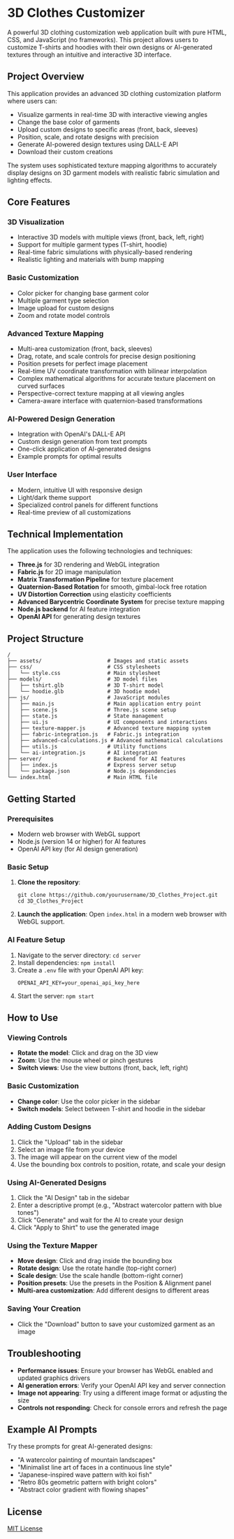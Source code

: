 # 3D Clothes Customizer

A powerful 3D clothing customization web application built with pure HTML, CSS, and JavaScript (no frameworks). This project allows users to customize T-shirts and hoodies with their own designs or AI-generated textures through an intuitive and interactive 3D interface.

## Project Overview

This application provides an advanced 3D clothing customization platform where users can:

- Visualize garments in real-time 3D with interactive viewing angles
- Change the base color of garments
- Upload custom designs to specific areas (front, back, sleeves)
- Position, scale, and rotate designs with precision
- Generate AI-powered design textures using DALL-E API
- Download their custom creations

The system uses sophisticated texture mapping algorithms to accurately display designs on 3D garment models with realistic fabric simulation and lighting effects.

## Core Features

### 3D Visualization

- Interactive 3D models with multiple views (front, back, left, right)
- Support for multiple garment types (T-shirt, hoodie)
- Real-time fabric simulations with physically-based rendering
- Realistic lighting and materials with bump mapping

### Basic Customization

- Color picker for changing base garment color
- Multiple garment type selection
- Image upload for custom designs
- Zoom and rotate model controls

### Advanced Texture Mapping

- Multi-area customization (front, back, sleeves)
- Drag, rotate, and scale controls for precise design positioning
- Position presets for perfect image placement
- Real-time UV coordinate transformation with bilinear interpolation
- Complex mathematical algorithms for accurate texture placement on curved surfaces
- Perspective-correct texture mapping at all viewing angles
- Camera-aware interface with quaternion-based transformations

### AI-Powered Design Generation

- Integration with OpenAI's DALL-E API
- Custom design generation from text prompts
- One-click application of AI-generated designs
- Example prompts for optimal results

### User Interface

- Modern, intuitive UI with responsive design
- Light/dark theme support
- Specialized control panels for different functions
- Real-time preview of all customizations

## Technical Implementation

The application uses the following technologies and techniques:

- **Three.js** for 3D rendering and WebGL integration
- **Fabric.js** for 2D image manipulation
- **Matrix Transformation Pipeline** for texture placement
- **Quaternion-Based Rotation** for smooth, gimbal-lock free rotation
- **UV Distortion Correction** using elasticity coefficients
- **Advanced Barycentric Coordinate System** for precise texture mapping
- **Node.js backend** for AI feature integration
- **OpenAI API** for generating design textures

## Project Structure

```
/
├── assets/                     # Images and static assets
├── css/                        # CSS stylesheets
│   └── style.css               # Main stylesheet
├── models/                     # 3D model files
│   ├── tshirt.glb              # 3D T-shirt model
│   └── hoodie.glb              # 3D hoodie model
├── js/                         # JavaScript modules
│   ├── main.js                 # Main application entry point
│   ├── scene.js                # Three.js scene setup
│   ├── state.js                # State management
│   ├── ui.js                   # UI components and interactions
│   ├── texture-mapper.js       # Advanced texture mapping system
│   ├── fabric-integration.js   # Fabric.js integration
│   ├── advanced-calculations.js # Advanced mathematical calculations
│   ├── utils.js                # Utility functions
│   └── ai-integration.js       # AI integration
├── server/                     # Backend for AI features
│   ├── index.js                # Express server setup
│   └── package.json            # Node.js dependencies
└── index.html                  # Main HTML file
```

## Getting Started

### Prerequisites

- Modern web browser with WebGL support
- Node.js (version 14 or higher) for AI features
- OpenAI API key (for AI design generation)

### Basic Setup

1. **Clone the repository**:

   ```
   git clone https://github.com/yourusername/3D_Clothes_Project.git
   cd 3D_Clothes_Project
   ```

2. **Launch the application**:
   Open `index.html` in a modern web browser with WebGL support.

### AI Feature Setup

1. Navigate to the server directory: `cd server`
2. Install dependencies: `npm install`
3. Create a `.env` file with your OpenAI API key:
   ```
   OPENAI_API_KEY=your_openai_api_key_here
   ```
4. Start the server: `npm start`

## How to Use

### Viewing Controls

- **Rotate the model**: Click and drag on the 3D view
- **Zoom**: Use the mouse wheel or pinch gestures
- **Switch views**: Use the view buttons (front, back, left, right)

### Basic Customization

- **Change color**: Use the color picker in the sidebar
- **Switch models**: Select between T-shirt and hoodie in the sidebar

### Adding Custom Designs

1. Click the "Upload" tab in the sidebar
2. Select an image file from your device
3. The image will appear on the current view of the model
4. Use the bounding box controls to position, rotate, and scale your design

### Using AI-Generated Designs

1. Click the "AI Design" tab in the sidebar
2. Enter a descriptive prompt (e.g., "Abstract watercolor pattern with blue tones")
3. Click "Generate" and wait for the AI to create your design
4. Click "Apply to Shirt" to use the generated image

### Using the Texture Mapper

- **Move design**: Click and drag inside the bounding box
- **Rotate design**: Use the rotate handle (top-right corner)
- **Scale design**: Use the scale handle (bottom-right corner)
- **Position presets**: Use the presets in the Position & Alignment panel
- **Multi-area customization**: Add different designs to different areas

### Saving Your Creation

- Click the "Download" button to save your customized garment as an image

## Troubleshooting

- **Performance issues**: Ensure your browser has WebGL enabled and updated graphics drivers
- **AI generation errors**: Verify your OpenAI API key and server connection
- **Image not appearing**: Try using a different image format or adjusting the size
- **Controls not responding**: Check for console errors and refresh the page

## Example AI Prompts

Try these prompts for great AI-generated designs:

- "A watercolor painting of mountain landscapes"
- "Minimalist line art of faces in a continuous line style"
- "Japanese-inspired wave pattern with koi fish"
- "Retro 80s geometric pattern with bright colors"
- "Abstract color gradient with flowing shapes"

## License

[MIT License](LICENSE)
